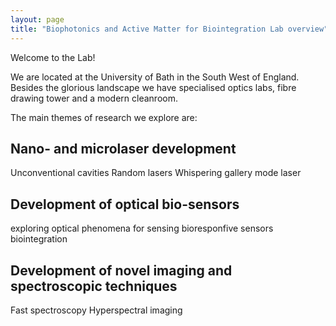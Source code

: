 ```yaml
---
layout: page
title: "Biophotonics and Active Matter for Biointegration Lab overview"
---
```


Welcome to the Lab!

We are located at the University of Bath in the South West of England. Besides the glorious landscape we have specialised optics labs, fibre drawing tower and a modern cleanroom. 

The main themes of research we explore are: 

<h2>Nano- and microlaser development</h2>
Unconventional cavities
Random lasers 
Whispering gallery mode laser 

<h2>Development of optical bio-sensors</h2>
exploring optical phenomena for sensing
bioresponfive sensors
biointegration
<h2>Development of novel imaging and spectroscopic techniques</h2>
Fast spectroscopy
Hyperspectral imaging 
